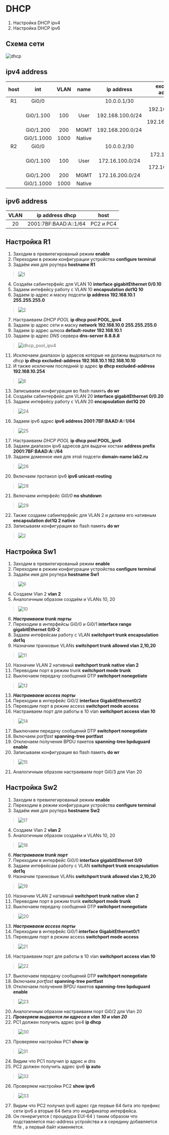 # DHCP
  1. Настройка DHCP ipv4
  2. Настройка DHCP ipv6
  
  ## Схема сети
  
![dhcp](https://user-images.githubusercontent.com/112701413/193837728-b23ae5df-c30f-409e-9d04-511a8697b7ea.jpg)

  ## ipv4 address 
host | int | VLAN | name | ip address | excluded-address | DHCP |
:----: | :---: | :---: | :----------: | :----: | :---: | :---: 
R1 | Gi0/0 | | |10.0.0.1/30 | |no
| | Gi0/1.100 | 100 | User | 192.168.100.0/24 | 192.168.100.1-10; 192.168.100.254 |  yes
| | Gi0/1.200 | 200 | MGMT |192.168.200.0/24 | |no
| | Gi0/1.1000 | 1000 | Native | | |no
R2 | Gi0/0 | | |10.0.0.2/30 | |no
| | Gi0/1.100 | 100 | User | 172.16.100.0/24 | 172.16.100.1-10; 172.16.100.254 |  yes
| | Gi0/1.200 | 200 | MGMT |172.16.200.0/24 | |no
| | Gi0/1.1000 | 1000 | Native | | |no
  ## ipv6 address 
VLAN | ip address dhcp | host |
:----: | :----------: | :----: |
20 | 2001:7BF:BAAD:A::1/64 | PC2 и PC4

## Настройка R1
1. Заходим в превилегированый режим **enable**
2. Переходим в режим конфигурации устройства **configure terminal**
3. Задаём имя для роутера **hostname R1**
>![1](https://user-images.githubusercontent.com/112701413/189698770-fa6f5f81-f215-4878-98aa-78ae22549d72.jpg)
4. Создаём сабинтерфейс для VLAN 10  **interface gigabitEthernet 0/0.10**
5. Задаем интефейсу работу с VLAN 10  **encapsulation dot1Q 10**
6. Задаем ip адрес и маску подсети  **ip address 192.168.10.1 255.255.255.0**
>![2](https://user-images.githubusercontent.com/112701413/189699752-132eb6bd-3e2d-4f52-ae22-88ab3d115c5e.jpg)
7. Настраиваем *DHCP POOL* **ip dhcp pool POOL_ipv4**
8. Задаем ip адрес сети и маску **network 192.168.10.0 255.255.255.0**
9. Задаем ip адрес шлюза **default-router 192.168.10.1**
10. Задаем ip адрес *DNS* сервера **dns-server 8.8.8.8**
>![dhcp_pool_ipv4](https://user-images.githubusercontent.com/112701413/192094611-638d45b0-2de5-4806-a7bf-f006a2444ec1.jpg)
11. Исключаем диапазон ip адресов которые не должны выдоваться по *dhcp* **ip dhcp excluded-address 192.168.10.1 192.168.10.10**
12. И также исключим последний ip адрес **ip dhcp excluded-address 192.168.10.254**
>![8](https://user-images.githubusercontent.com/112701413/192094228-cdf1a8b5-b15b-4879-b008-3a5891f01d95.jpg)
13. Записываем конфигурация во flash память **do wr**
14. Создаём сабинтерфейс для VLAN 20  **interface gigabitEthernet 0/0.20**
15. Задаем интефейсу работу с VLAN 20  **encapsulation dot1Q 20**
>![24](https://user-images.githubusercontent.com/112701413/192095198-c101d278-0de9-4c27-8d54-d38fb1652613.jpg)
16. Задаем ipv6 адрес **ipv6 address 2001:7BF:BAAD:A::1/64**
>![25](https://user-images.githubusercontent.com/112701413/192095154-e990653f-a74d-4539-be95-e2d6c3bdc852.jpg)
17. Настраиваем *DHCP POOL* **ip dhcp pool POOL_ipv6**
18. Задаем диапазон ipv6 адресов для выдачи хостам **address prefix 2001:7BF:BAAD:A::/64**
19. Задаем доменное имя для этой подсети **domain-name lab2.ru**
>![26](https://user-images.githubusercontent.com/112701413/192095896-b27b8b13-99c9-4020-a445-508baec80b22.jpg)
20. Включаем протакол ipv6 **ipv6 unicast-routing**
>![28](https://user-images.githubusercontent.com/112701413/192096700-1b6d2838-bb7a-431f-9569-de0b7f573ebd.jpg)
21. Включаем интерфейс *Gi0/0* **no shutdown**
>![29](https://user-images.githubusercontent.com/112701413/192096695-912ee851-117b-4e97-a986-ea327bf816e3.jpg)
22. Также создаем сабинтерфейс для VLAN 2 и делаем его нативным **encapsulation dot1Q 2 native**
23. Записываем конфигурация во flash память **do wr**
>![2](https://user-images.githubusercontent.com/112701413/192096835-d5025c26-10a9-4c75-ab2c-1ccb102d3da3.jpg)

## Настройка Sw1
1. Заходим в превилегированый режим **enable**
2. Переходим в режим конфигурации устройства **configure terminal**
3. Задаём имя для роутера **hostname Sw1**
>![9](https://user-images.githubusercontent.com/112701413/192097353-0748eae8-0f77-4dcb-85be-be8f1a4dce24.jpg)
4. Создаем Vlan 2 **vlan 2**
5. Аналогичным образом создаём и VLANs 10, 20
>![10](https://user-images.githubusercontent.com/112701413/192097430-b702cbe6-74be-4dfa-ab15-0bb7901ba060.jpg)
6. ***Настраиваем trunk порты***
7. Переходим в интерфейсы Gi0/0 и Gi0/1 **interface range gigabitEthernet 0/0-2**
8. Задаем интефейсам работу с VLAN  **switchport trunk encapsulation dot1q**
9. Назначим транковые VLANs **switchport trunk allowed vlan 2,10,20**
>![11](https://user-images.githubusercontent.com/112701413/192097590-bea80ce9-6e4d-48ba-8c36-1f6eb696a4be.jpg)
10. Назначим VLAN 2 нативный **switchport trunk native vlan 2**
11. Переводим порт в режим trunk  **switchport mode trunk**
12. Выключаем передачу сообщений DTP  **switchport nonegotiate**
>![12](https://user-images.githubusercontent.com/112701413/192097630-e6ccff96-5732-4a64-8851-0c6d1d58581c.jpg)
13. ***Настраиваем access порты***
14. Переходим в интерфейс Gi0/2 **interface GigabitEthernet0/2**
15. Переводим порт в режим access **switchport mode access**
16. Настраиваем порт для работы в 10 vlan **switchport access vlan 10**
>![14](https://user-images.githubusercontent.com/112701413/192097741-5be59c73-0c24-4502-8728-b05134e3a588.jpg)
17. Выключаем передачу сообщений DTP  **switchport nonegotiate**
18. Включаем *portfast* **spanning-tree portfast**
19. Отключаем получения BPDU пакетов **spanning-tree bpduguard enable**
20. Записываем конфигурация во flash память **do wr**
>![15](https://user-images.githubusercontent.com/112701413/192098017-f7337f01-719c-4905-a2c8-9ed62271af49.jpg)
21. Аналогичным образом настраиваем порт Gi0/3 для Vlan 20
## Настройка Sw2
1. Заходим в превилегированый режим **enable**
2. Переходим в режим конфигурации устройства **configure terminal**
3. Задаём имя для роутера **hostname Sw2**
>![17](https://user-images.githubusercontent.com/112701413/192098473-90d18850-6951-43cd-8d0c-f04a2aca9105.jpg)
4. Создаем Vlan 2 **vlan 2**
5. Аналогичным образом создаём и VLANs 10, 20
>![18](https://user-images.githubusercontent.com/112701413/192098496-7ce9d548-20cb-4366-851e-a31562740566.jpg)
6. ***Настраиваем trunk порт***
7. Переходим в интерфейс Gi0/0 **interface gigabitEthernet 0/0**
8. Задаем интефейсам работу с VLAN  **switchport trunk encapsulation dot1q**
9. Назначим транковые VLANs **switchport trunk allowed vlan 2,10,20**
>![19](https://user-images.githubusercontent.com/112701413/192098603-f41b114f-e10e-4edb-8a2e-de18a84c8630.jpg)
10. Назначим VLAN 2 нативный **switchport trunk native vlan 2**
11. Переводим порт в режим trunk  **switchport mode trunk**
12. Выключаем передачу сообщений DTP  **switchport nonegotiate**
>![20](https://user-images.githubusercontent.com/112701413/192098682-237b6ab9-2013-4e8b-867f-7068c9dd23cf.jpg)
13. ***Настраиваем access порты***
14. Переходим в интерфейс Gi0/1 **interface GigabitEthernet0/1**
15. Переводим порт в режим access **switchport mode access**
>![21](https://user-images.githubusercontent.com/112701413/192098784-9398815f-e66c-430f-9ec1-74d920017b4d.jpg)
16. Настраиваем порт для работы в 10 vlan **switchport access vlan 10**
>![22](https://user-images.githubusercontent.com/112701413/192098810-62c39596-84a9-458e-9938-01de7b6b8487.jpg)
17. Выключаем передачу сообщений DTP  **switchport nonegotiate**
18. Включаем *portfast* **spanning-tree portfast**
19. Отключаем получения BPDU пакетов **spanning-tree bpduguard enable**
>![23](https://user-images.githubusercontent.com/112701413/192098903-7f8c06b1-5113-4995-8f55-192abcb79548.jpg)
20. Аналогичным образом настраиваем порт Gi0/2 для Vlan 20
21. ***Проверяем выдаются ли адреса в vlan 10 и vlan 20***
22. PC1 должен получить адрес ipv4 **ip dhcp**
>![30](https://user-images.githubusercontent.com/112701413/192099405-8e321707-7247-4ae6-ae05-71029f6d32cd.jpg)
23. Проверяем настройки PC1 **show ip**
>![31](https://user-images.githubusercontent.com/112701413/192099573-508a96cf-4815-4318-85b6-36c3fa9a8156.jpg)
24. Видим что PC1 получил ip адрес и dns
25. PC2 должен получить адрес ipv6 **ip auto**
>![32](https://user-images.githubusercontent.com/112701413/192099634-04e54aea-9b92-4d54-bbcd-08fd458d9eac.jpg)
26. Проверяем настройки PC2 **show ipv6**
> ![33](https://user-images.githubusercontent.com/112701413/192100820-3dd3aec5-1ec9-4b21-86f8-06ab23678f71.jpg)
27. Видим что PC2 получил ipv6 адрес где первые 64 бита это префикс сети ipv6 а вторые 64 бита это индификатор интерфейса. 
28. Он генеригуется ( процедура EUI-64 ) таким образом что подставляется mac-address устройства и в середину добавляется ff:fe , а первый байт изменяется. 
